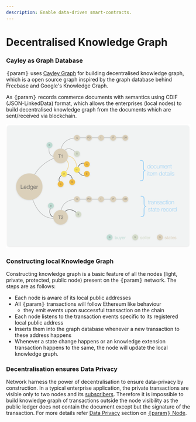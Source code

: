 ```yaml
---
description: Enable data-driven smart-contracts.
---
```


# Decentralised Knowledge Graph

### Cayley as Graph Database

⦃param⦄ uses [Cayley Graph](https://cayley.io) for building decentralised knowledge graph, which is a open source graph inspired by the graph database behind Freebase and Google's Knowledge Graph.

As ⦃param⦄ records commerce documents with semantics using CDIF \(JSON-LinkedData\) format, which allows the enterprises \(local nodes\) to build decentralised knowledge graph from the documents which are sent/received via blockchain.

![](../.gitbook/assets/image%20%2811%29.png)

### Constructing local Knowledge Graph

Constructing knowledge graph is a basic feature of all the nodes \(light, private, protected, public node\) present on the ⦃param⦄ network. The steps are as follows:

* Each node is aware of its local public addresses
* All ⦃param⦄ transactions will follow Ethereum like behaviour
  * they emit events upon successful transaction on the chain
* Each node listens to the transaction events specific to its registered local public address
* Inserts them into the graph database whenever a new transaction to these address happens
* Whenever a state change happens or an knowledge extension transaction happens to the same, the node will update the local knowledge graph.

### Decentralisation ensures Data Privacy

Network harness the power of decentralisation to ensure data-privacy by construction. In a typical enterprise application, the private transactions are visible only to two nodes and its [subscribers](param-node.md#subscribers). Therefore it is impossible to build knowledge graph of transactions outside the node visibility as the public ledger does not contain the document except but the signature of the transaction. For more details refer [Data Privacy](param-node.md#data-privacy) section on [⦃param⦄ Node](param-node.md).



